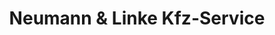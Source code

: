 ---
title: "Neumann & Linke Kfz-Service"
url: /rotenburg-an-der-fulda/neumann-und-linke-kfz-service/
shop: Autowerkstatt
---